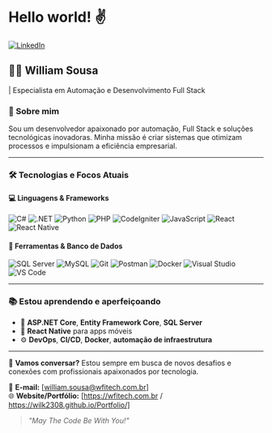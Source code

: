 
# Hello world! ✌️  

[![LinkedIn](https://img.shields.io/badge/linkedin-%230077B5.svg?&style=for-the-badge&logo=linkedin&logoColor=white)](https://www.linkedin.com/in/william-embuscadoproximolevel/)  

## 👨‍💻 William Sousa  
| Especialista em Automação e Desenvolvimento Full Stack

### 🚀 Sobre mim  
Sou um desenvolvedor apaixonado por automação, Full Stack e soluções tecnológicas inovadoras. Minha missão é criar sistemas que otimizam processos e impulsionam a eficiência empresarial.  

---

### 🛠️ Tecnologias e Focos Atuais  

#### 💻 Linguagens & Frameworks  
![C#](https://img.shields.io/badge/C%23-239120?style=for-the-badge&logo=c-sharp&logoColor=white)
![.NET](https://img.shields.io/badge/.NET-512BD4?style=for-the-badge&logo=dotnet&logoColor=white)
![Python](https://img.shields.io/badge/Python-3776AB?style=for-the-badge&logo=python&logoColor=white)
![PHP](https://img.shields.io/badge/PHP-777BB4?style=for-the-badge&logo=php&logoColor=white)
![CodeIgniter](https://img.shields.io/badge/CodeIgniter-EF4223?style=for-the-badge&logo=codeigniter&logoColor=white)
![JavaScript](https://img.shields.io/badge/JavaScript-F7DF1E?style=for-the-badge&logo=javascript&logoColor=black)
![React](https://img.shields.io/badge/React-61DAFB?style=for-the-badge&logo=react&logoColor=black)
![React Native](https://img.shields.io/badge/React_Native-20232A?style=for-the-badge&logo=react&logoColor=61DAFB)

#### 🧰 Ferramentas & Banco de Dados  
![SQL Server](https://img.shields.io/badge/SQL%20Server-CC2927?style=for-the-badge&logo=microsoftsqlserver&logoColor=white)
![MySQL](https://img.shields.io/badge/MySQL-00758F?style=for-the-badge&logo=mysql&logoColor=white)
![Git](https://img.shields.io/badge/Git-F05032?style=for-the-badge&logo=git&logoColor=white)
![Postman](https://img.shields.io/badge/Postman-FF6C37?style=for-the-badge&logo=postman&logoColor=white)
![Docker](https://img.shields.io/badge/Docker-2496ED?style=for-the-badge&logo=docker&logoColor=white)
![Visual Studio](https://img.shields.io/badge/Visual%20Studio-5C2D91?style=for-the-badge&logo=visualstudio&logoColor=white)
![VS Code](https://img.shields.io/badge/VS_Code-007ACC?style=for-the-badge&logo=visualstudiocode&logoColor=white)

---

### 📚 Estou aprendendo e aperfeiçoando  
- 🧠 **ASP.NET Core**, **Entity Framework Core**, **SQL Server**
- 📱 **React Native** para apps móveis  
- ⚙️ **DevOps**, **CI/CD**, **Docker**, **automação de infraestrutura**

---

💬 **Vamos conversar?** Estou sempre em busca de novos desafios e conexões com profissionais apaixonados por tecnologia.


📩 **E-mail:** [william.sousa@wfitech.com.br]  
🌐 **Website/Portfólio:** [https://wfitech.com.br / https://wilk2308.github.io/Portfolio/]  

> _"May The Code Be With You!"_  

